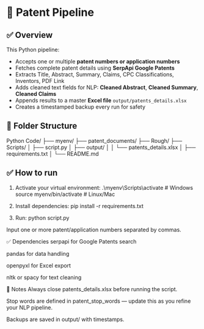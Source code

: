 # 📄 Patent Pipeline

## ✅ Overview

This Python pipeline:
- Accepts one or multiple **patent numbers or application numbers**
- Fetches complete patent details using **SerpApi Google Patents**
- Extracts Title, Abstract, Summary, Claims, CPC Classifications, Inventors, PDF Link
- Adds cleaned text fields for NLP: **Cleaned Abstract**, **Cleaned Summary**, **Cleaned Claims**
- Appends results to a master **Excel file** `output/patents_details.xlsx`
- Creates a timestamped backup every run for safety

## 📌 Folder Structure

Python Code/
├── myenv/
├── patent_documents/
├── Rough/
├── Scripts/
│ ├── script.py
│ ├── output/
│ │ └── patents_details.xlsx
│ ├── requirements.txt
│ └── README.md


## ✅ How to run

1. Activate your virtual environment:
      	.\myenv\Scripts\activate   # Windows
   	source myenv/bin/activate  # Linux/Mac

2. Install dependencies:
	pip install -r requirements.txt

3. Run:
	python script.py

Input one or more patent/application numbers separated by commas.

✅ Dependencies
serpapi for Google Patents search

pandas for data handling

openpyxl for Excel export

nltk or spacy for text cleaning


📌 Notes
Always close patents_details.xlsx before running the script.

Stop words are defined in patent_stop_words — update this as you refine your NLP pipeline.

Backups are saved in output/ with timestamps.